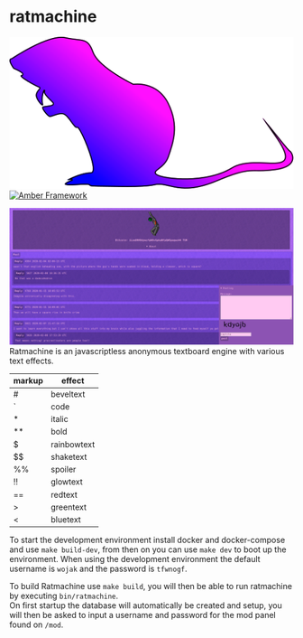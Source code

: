 # ratmachine

![Logo](res/logo.png)  
[![Amber Framework](https://img.shields.io/badge/using-amber_framework-orange.svg)](https://amberframework.org)

![Screenie](res/screenie.png)
Ratmachine is an javascriptless anonymous textboard engine with various text effects.  

| markup |   effect    |
|--------|-------------|
|   #    | beveltext   |
|   `    | code        |
|   *    | italic      |
|   **   | bold        |
|   $    | rainbowtext |
|   $$   | shaketext   |
|   %%   | spoiler     |
|   !!   | glowtext    |
|   ==   | redtext     |
|   >    | greentext   |
|   <    | bluetext    |

To start the development environment install docker and docker-compose and use `make build-dev`, from then on you can use `make dev` to boot up the environment. When using the development environment the default username is `wojak` and the password is `tfwnogf`.

To build Ratmachine use `make build`, you will then be able to run ratmachine by executing `bin/ratmachine`.  
On first startup the database will automatically be created and setup, you will then be asked to input a username and password for the mod panel found on `/mod`.
